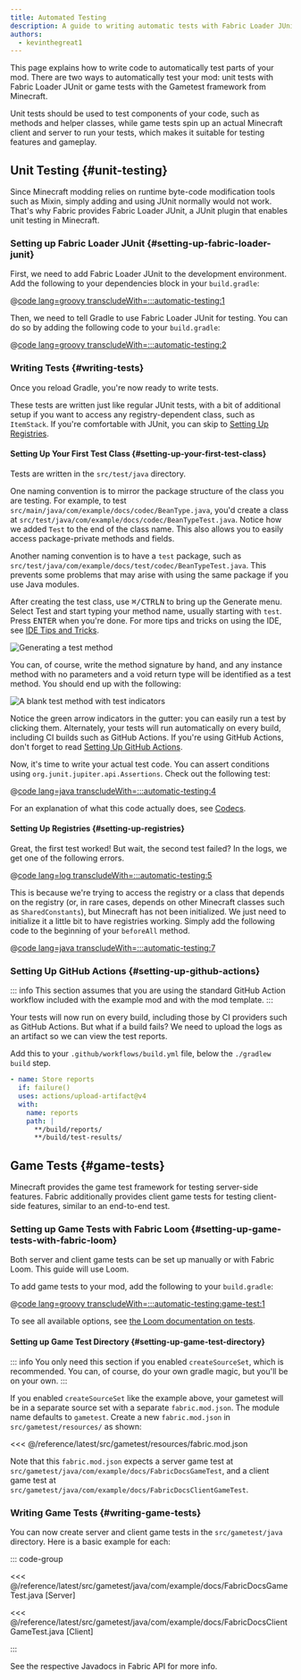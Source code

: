 ```yaml
---
title: Automated Testing
description: A guide to writing automatic tests with Fabric Loader JUnit.
authors:
  - kevinthegreat1
---
```


This page explains how to write code to automatically test parts of your mod. There are two ways to automatically test your mod: unit tests with Fabric Loader JUnit or game tests with the Gametest framework from Minecraft.

Unit tests should be used to test components of your code, such as methods and helper classes, while game tests spin up an actual Minecraft client and server to run your tests, which makes it suitable for testing features and gameplay.

## Unit Testing {#unit-testing}

Since Minecraft modding relies on runtime byte-code modification tools such as Mixin, simply adding and using JUnit normally would not work. That's why Fabric provides Fabric Loader JUnit, a JUnit plugin that enables unit testing in Minecraft.

### Setting up Fabric Loader JUnit {#setting-up-fabric-loader-junit}

First, we need to add Fabric Loader JUnit to the development environment. Add the following to your dependencies block in your `build.gradle`:

@[code lang=groovy transcludeWith=:::automatic-testing:1](@/reference/build.gradle)

Then, we need to tell Gradle to use Fabric Loader JUnit for testing. You can do so by adding the following code to your `build.gradle`:

@[code lang=groovy transcludeWith=:::automatic-testing:2](@/reference/latest/build.gradle)

### Writing Tests {#writing-tests}

Once you reload Gradle, you're now ready to write tests.

These tests are written just like regular JUnit tests, with a bit of additional setup if you want to access any registry-dependent class, such as `ItemStack`. If you're comfortable with JUnit, you can skip to [Setting Up Registries](#setting-up-registries).

#### Setting Up Your First Test Class {#setting-up-your-first-test-class}

Tests are written in the `src/test/java` directory.

One naming convention is to mirror the package structure of the class you are testing. For example, to test `src/main/java/com/example/docs/codec/BeanType.java`, you'd create a class at `src/test/java/com/example/docs/codec/BeanTypeTest.java`. Notice how we added `Test` to the end of the class name. This also allows you to easily access package-private methods and fields.

Another naming convention is to have a `test` package, such as `src/test/java/com/example/docs/test/codec/BeanTypeTest.java`. This prevents some problems that may arise with using the same package if you use Java modules.

After creating the test class, use <kbd>⌘/CTRL</kbd><kbd>N</kbd> to bring up the Generate menu. Select Test and start typing your method name, usually starting with `test`. Press <kbd>ENTER</kbd> when you're done. For more tips and tricks on using the IDE, see [IDE Tips and Tricks](./ide-tips-and-tricks#code-generation).

![Generating a test method](/assets/develop/misc/automatic-testing/unit_testing_01.png)

You can, of course, write the method signature by hand, and any instance method with no parameters and a void return type will be identified as a test method. You should end up with the following:

![A blank test method with test indicators](/assets/develop/misc/automatic-testing/unit_testing_02.png)

Notice the green arrow indicators in the gutter: you can easily run a test by clicking them. Alternately, your tests will run automatically on every build, including CI builds such as GitHub Actions. If you're using GitHub Actions, don't forget to read [Setting Up GitHub Actions](#setting-up-github-actions).

Now, it's time to write your actual test code. You can assert conditions using `org.junit.jupiter.api.Assertions`. Check out the following test:

@[code lang=java transcludeWith=:::automatic-testing:4](@/reference/latest/src/test/java/com/example/docs/codec/BeanTypeTest.java)

For an explanation of what this code actually does, see [Codecs](./codecs#registry-dispatch).

#### Setting Up Registries {#setting-up-registries}

Great, the first test worked! But wait, the second test failed? In the logs, we get one of the following errors.

@[code lang=log transcludeWith=:::automatic-testing:5](@/reference/latest/src/test/java/com/example/docs/codec/BeanTypeTest.java)

This is because we're trying to access the registry or a class that depends on the registry (or, in rare cases, depends on other Minecraft classes such as `SharedConstants`), but Minecraft has not been initialized. We just need to initialize it a little bit to have registries working. Simply add the following code to the beginning of your `beforeAll` method.

@[code lang=java transcludeWith=:::automatic-testing:7](@/reference/latest/src/test/java/com/example/docs/codec/BeanTypeTest.java)

### Setting Up GitHub Actions {#setting-up-github-actions}

::: info
This section assumes that you are using the standard GitHub Action workflow included with the example mod and with the mod template.
:::

Your tests will now run on every build, including those by CI providers such as GitHub Actions. But what if a build fails? We need to upload the logs as an artifact so we can view the test reports.

Add this to your `.github/workflows/build.yml` file, below the `./gradlew build` step.

```yaml
- name: Store reports
  if: failure()
  uses: actions/upload-artifact@v4
  with:
    name: reports
    path: |
      **/build/reports/
      **/build/test-results/
```

## Game Tests {#game-tests}

Minecraft provides the game test framework for testing server-side features. Fabric additionally provides client game tests for testing client-side features, similar to an end-to-end test.

### Setting up Game Tests with Fabric Loom {#setting-up-game-tests-with-fabric-loom}

Both server and client game tests can be set up manually or with Fabric Loom. This guide will use Loom.

To add game tests to your mod, add the following to your `build.gradle`:

@[code lang=groovy transcludeWith=:::automatic-testing:game-test:1](@/reference/latest/build.gradle)

To see all available options, see [the Loom documentation on tests](./loom/fabric-api#tests).

#### Setting up Game Test Directory {#setting-up-game-test-directory}

::: info
You only need this section if you enabled `createSourceSet`, which is recommended. You can, of course, do your own gradle magic, but you'll be on your own.
:::

If you enabled `createSourceSet` like the example above, your gametest will be in a separate source set with a separate `fabric.mod.json`. The module name defaults to `gametest`. Create a new `fabric.mod.json` in `src/gametest/resources/` as shown:

<<< @/reference/latest/src/gametest/resources/fabric.mod.json

Note that this `fabric.mod.json` expects a server game test at `src/gametest/java/com/example/docs/FabricDocsGameTest`, and a client game test at `src/gametest/java/com/example/docs/FabricDocsClientGameTest`.

### Writing Game Tests {#writing-game-tests}

You can now create server and client game tests in the `src/gametest/java` directory. Here is a basic example for each:

::: code-group

<<< @/reference/latest/src/gametest/java/com/example/docs/FabricDocsGameTest.java [Server]

<<< @/reference/latest/src/gametest/java/com/example/docs/FabricDocsClientGameTest.java [Client]

:::

See the respective Javadocs in Fabric API for more info.
